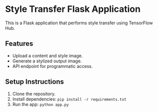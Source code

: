 # Style Transfer Flask Application

This is a Flask application that performs style transfer using TensorFlow Hub.

## Features

- Upload a content and style image.
- Generate a stylized output image.
- API endpoint for programmatic access.

## Setup Instructions

1. Clone the repository.
2. Install dependencies: `pip install -r requirements.txt`
3. Run the app: `python app.py`

